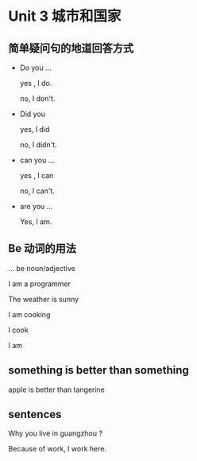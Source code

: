# Unit 3 城市和国家

## 简单疑问句的地道回答方式

- Do you ...

  yes , I do.

  no, I don't.

- Did you 

  yes, I did

  no, I didn't.

- can you ...

  yes , I can

  no, I can't.

- are you ...

  Yes, I am.

## Be 动词的用法

... be noun/adjective

I am a programmer

The weather is sunny

I am cooking

I cook

I am 



## something is better than something

apple is better than tangerine

## sentences

Why you live in guangzhou ?

Because of work, I work here.

